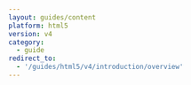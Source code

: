 ```yaml
---
layout: guides/content
platform: html5
version: v4
category:
  - guide
redirect_to:
  - '/guides/html5/v4/introduction/overview'
---
```

